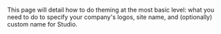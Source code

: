 This page will detail how to do theming at the most basic level: what you need to do to specify your company's logos, site name, and (optionally) custom name for Studio.